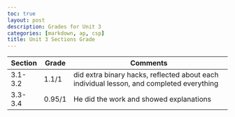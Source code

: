 ```yaml
---
toc: true
layout: post
description: Grades for Unit 3
categories: [markdown, ap, csp]
title: Unit 3 Sections Grade
---
```


| Section      | Grade | Comments |
| ----------- | ----------- | ----------- |
| 3.1-3.2      | 1.1/1       | did extra binary hacks, reflected about each individual lesson, and completed everything |
| 3.3-3.4   | 0.95/1        | He did the work and showed explanations |